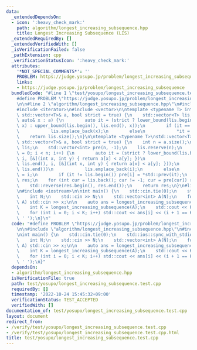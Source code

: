 ```yaml
---
data:
  _extendedDependsOn:
  - icon: ':heavy_check_mark:'
    path: algorithm/longest_increasing_subsequence.hpp
    title: Longest Increasing Subsequence (LIS)
  _extendedRequiredBy: []
  _extendedVerifiedWith: []
  _isVerificationFailed: false
  _pathExtension: cpp
  _verificationStatusIcon: ':heavy_check_mark:'
  attributes:
    '*NOT_SPECIAL_COMMENTS*': ''
    PROBLEM: https://judge.yosupo.jp/problem/longest_increasing_subsequence
    links:
    - https://judge.yosupo.jp/problem/longest_increasing_subsequence
  bundledCode: "#line 1 \"test/yosupo/longest_increasing_subsequence.test.cpp\"\n\
    #define PROBLEM \"https://judge.yosupo.jp/problem/longest_increasing_subsequence\"\
    \n\n#line 2 \"algorithm/longest_increasing_subsequence.hpp\"\n#include <algorithm>\n\
    #include <iterator>\n#include <vector>\n\ntemplate <typename T> int longest_increasing_subsequence(const\
    \ std::vector<T>& a, bool strict = true) {\n    std::vector<T> lis;\n    for (const\
    \ auto& x : a) {\n        auto it = (strict ? lower_bound(lis.begin(), lis.end(),\
    \ x) : upper_bound(lis.begin(), lis.end(), x));\n        if (it == lis.end())\n\
    \            lis.emplace_back(x);\n        else\n            *it = x;\n    }\n\
    \    return lis.size();\n}\n\ntemplate <typename T>\nstd::vector<T> longest_increasing_subsequence_restore(const\
    \ std::vector<T>& a, bool strict = true) {\n    int n = a.size();\n    std::vector<T>\
    \ lis;\n    std::vector<int> pre(n, -1);\n    lis.reserve(n);\n    for (int i\
    \ = 0; i < n; i++) {\n        auto it = (strict ? lower_bound(lis.begin(), lis.end(),\
    \ i, [&](int x, int y) { return a[x] < a[y]; })\n                          : upper_bound(lis.begin(),\
    \ lis.end(), i, [&](int x, int y) { return a[x] < a[y]; }));\n        if (it ==\
    \ lis.end())\n            lis.emplace_back(i);\n        else\n            *it\
    \ = i;\n        if (it != lis.begin()) pre[i] = *std::prev(it);\n    }\n    std::vector<int>\
    \ res;\n    for (int cur = lis.back(); cur != -1; cur = pre[cur]) res.emplace_back(cur);\n\
    \    std::reverse(res.begin(), res.end());\n    return res;\n}\n#line 4 \"test/yosupo/longest_increasing_subsequence.test.cpp\"\
    \n#include <iostream>\n\nint main() {\n    std::cin.tie(0);\n    std::ios::sync_with_stdio(false);\n\
    \    int N;\n    std::cin >> N;\n    std::vector<int> A(N);\n    for (int& x :\
    \ A) std::cin >> x;\n\n    auto ans = longest_increasing_subsequence_restore(A);\n\
    \    int K = longest_increasing_subsequence(A);\n    std::cout << K << '\\n';\n\
    \    for (int i = 0; i < K; i++) std::cout << ans[i] << (i + 1 == K ? '\\n' :\
    \ ' ');\n}\n"
  code: "#define PROBLEM \"https://judge.yosupo.jp/problem/longest_increasing_subsequence\"\
    \n\n#include \"algorithm/longest_increasing_subsequence.hpp\"\n#include <iostream>\n\
    \nint main() {\n    std::cin.tie(0);\n    std::ios::sync_with_stdio(false);\n\
    \    int N;\n    std::cin >> N;\n    std::vector<int> A(N);\n    for (int& x :\
    \ A) std::cin >> x;\n\n    auto ans = longest_increasing_subsequence_restore(A);\n\
    \    int K = longest_increasing_subsequence(A);\n    std::cout << K << '\\n';\n\
    \    for (int i = 0; i < K; i++) std::cout << ans[i] << (i + 1 == K ? '\\n' :\
    \ ' ');\n}"
  dependsOn:
  - algorithm/longest_increasing_subsequence.hpp
  isVerificationFile: true
  path: test/yosupo/longest_increasing_subsequence.test.cpp
  requiredBy: []
  timestamp: '2022-10-24 15:45:32+09:00'
  verificationStatus: TEST_ACCEPTED
  verifiedWith: []
documentation_of: test/yosupo/longest_increasing_subsequence.test.cpp
layout: document
redirect_from:
- /verify/test/yosupo/longest_increasing_subsequence.test.cpp
- /verify/test/yosupo/longest_increasing_subsequence.test.cpp.html
title: test/yosupo/longest_increasing_subsequence.test.cpp
---
```

